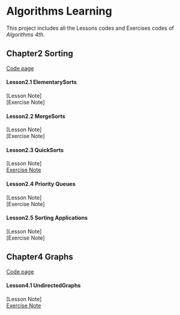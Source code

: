 Algorithms Learning
===
This project includes all the Lessons codes and Exercises codes of *Algorithms 4th*.

## Chapter2 Sorting
[Code page](https://github.com/baozzz1/Algorithms-Learning/tree/master/2-Sorting)
#### Lesson2.1 ElementarySorts
[Lesson Note]<br>
[Exercise Note]
#### Lesson2.2 MergeSorts
[Lesson Note]<br>
[Exercise Note]
#### Lesson2.3 QuickSorts
[Lesson Note]<br>
[Exercise Note](https://github.com/baozzz1/Algorithms-Learning/blob/master/2-Sorting/Exercise_2_3_QuickSort/2-3-Exercise-README.md)<br>
#### Lesson2.4 Priority Queues
[Lesson Note]<br>
[Exercise Note]
#### Lesson2.5 Sorting Applications
[Lesson Note]<br>
[Exercise Note]
## Chapter4 Graphs
[Code page](https://github.com/baozzz1/Algorithms-Learning/blob/master/4-Graphs)
#### Lesson4.1 UndirectedGraphs
[Lesson Note]<br>
[Exercise Note](https://github.com/baozzz1/Algorithms-Learning/blob/master/4-Graphs/Exercise_4_1_UndirectedGraphs/4-1-Exercise-README.md)
 
